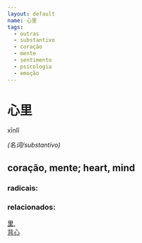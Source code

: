 ```yaml
--- 
layout: default
name: 心里 
tags: 
  - outras
  - substantivo
  - coração
  - mente
  - sentimento
  - psicologia
  - emoção
--- 
```

# 心里 
xīnlǐ  
 
*(名词/substantivo)*  
## coração, mente; heart, mind 
### radicais: 
### relacionados: 
[里,](/zhengshidu/hsk1/里,)  
[背心](/zhengshidu/hsk6/背心)  
